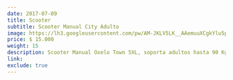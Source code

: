 ```yaml
---
date: 2017-07-09
title: Scooter
subtitle: Scooter Manual City Adulto
image: https://lh3.googleusercontent.com/pw/AM-JKLV5LK__AAemuuXCgkYlu5pawmL0aiySzoX2UD2V85EUpEVjRqOZhO7LQ_aP8xgBQHC28EjXj3PkLPPrXDeSJQpZaCVRjZLGz-NIct2vdwO_2QSM-LxtkadG-11HrfhQeFEinLae_tgJlqsNm_MM-XyuJw=w466-h621-no?authuser=0
price: $ 15.000
weight: 15
description: Scooter Manual Oxelo Town 5XL, soporta adultos hasta 90 Kg.
link: 
exclude: true
---
```

